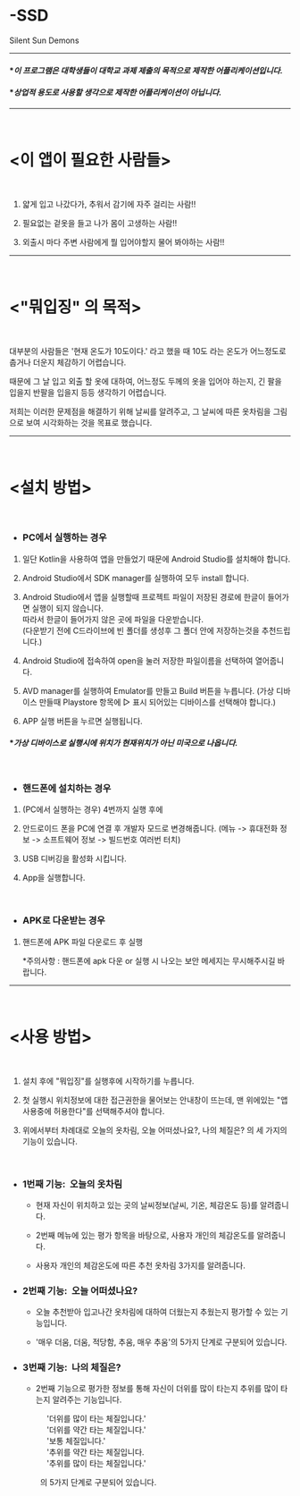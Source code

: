 # -SSD
Silent Sun Demons

----------
#### **이 프로그램은 대학생들이 대학교 과제 제출의 목적으로 제작한 어플리케이션입니다.*

#### **상업적 용도로 사용할 생각으로 제작한 어플리케이션이 아닙니다.*
----------
<br>

# <이 앱이 필요한 사람들>

<br>

1. 얇게 입고 나갔다가, 추워서 감기에 자주 걸리는 사람!!
 
2. 필요없는 겉옷을 들고 나가 몸이 고생하는 사람!!

3. 외출시 마다 주변 사람에게 뭘 입어야할지 물어 봐야하는 사람!!

--------

<br>

# <"뭐입징" 의 목적>

<br>

대부분의 사람들은 '현재 온도가 10도이다.' 라고 했을 때 10도 라는 온도가 어느정도로 춥거나 더운지 체감하기 어렵습니다.

때문에 그 날 입고 외출 할 옷에 대하여, 어느정도 두께의 옷을 입어야 하는지, 긴 팔을 입을지 반팔을 입을지 등등 생각하기 어렵습니다.

저희는 이러한 문제점을 해결하기 위해 날씨를 알려주고, 그 날씨에 따른 옷차림을 그림으로 보여 시각화하는 것을 목표로 했습니다.

-------
<br>

# <설치 방법>

<br>

+ ### PC에서 실행하는 경우  

1. 일단 Kotlin을 사용하여 앱을 만들었기 때문에 Android Studio를 설치해야 합니다.

2. Android Studio에서 SDK manager를 실행하여 모두 install 합니다.

3. Android Studio에서 앱을 실행할때 프로젝트 파일이 저장된 경로에 한글이 들어가면 실행이 되지 않습니다. <br>
따라서 한글이 들어가지 않은 곳에 파일을 다운받습니다. <br>
(다운받기 전에 C드라이브에 빈 폴더를 생성후 그 폴더 안에 저장하는것을 추천드립니다.)

4. Android Studio에 접속하여 open을 눌러 저장한 파일이름을 선택하여 열어줍니다.

5. AVD manager를 실행하여 Emulator를 만들고 Build 버튼을 누릅니다. (가상 디바이스 만들때 Playstore 항목에 ▷ 표시 되어있는 디바이스를 선택해야 합니다.)

6. APP 실행 버튼을 누르면 실행됩니다.

 #### **가상 디바이스로 실행시에 위치가 현재위치가 아닌 미국으로 나옵니다.*

<br>

+ ### 핸드폰에 설치하는 경우
  
 1. (PC에서 실행하는 경우) 4번까지 실행 후에

 2. 안드로이드 폰을 PC에 연결 후 개발자 모드로 변경해줍니다. (메뉴 -> 휴대전화 정보 -> 소프트웨어 정보 -> 빌드번호 여러번 터치)
 
 3. USB 디버깅을 활성화 시킵니다.
 
 4. App을 실행합니다.
 
 <br>
 
 + ### APK로 다운받는 경우
 
 1. 핸드폰에 APK 파일 다운로드 후 실행


      *주의사항 : 핸드폰에 apk 다운 or 실행 시 나오는 보안 메세지는 무시해주시길 바랍니다.

---------

<br>

# <사용 방법>

<br>

1. 설치 후에 "뭐입징"를 실행후에 시작하기를 누릅니다.

2. 첫 실행시 위치정보에 대한 접근권한을 물어보는 안내창이 뜨는데, 맨 위에있는 "앱 사용중에 허용한다"를 선택해주셔야 합니다.

3. 위에서부터 차례대로 오늘의 옷차림, 오늘 어떠셨나요?, 나의 체질은? 의 세 가지의 기능이 있습니다.
<br>

+ ### 1번째 기능:&nbsp;&nbsp;오늘의 옷차림
  - 현재 자신이 위치하고 있는 곳의 날씨정보(날씨, 기온, 체감온도 등)를 알려줍니다.
  
  - 2번째 메뉴에 있는 평가 항목을 바탕으로, 사용자 개인의 체감온도를 알려줍니다.
  
  - 사용자 개인의 체감온도에 따른 추천 옷차림 3가지를 알려줍니다.
  

+ ### 2번째 기능:&nbsp;&nbsp;오늘 어떠셨나요?
  - 오늘 추천받아 입고나간 옷차림에 대하여 더웠는지 추웠는지 평가할 수 있는 기능입니다.

  - '매우 더움, 더움, 적당함, 추움, 매우 추움'의 5가지 단계로 구분되어 있습니다.

+ ### 3번째 기능:&nbsp;&nbsp;나의 체질은?
  - 2번째 기능으로 평가한 정보를 통해 자신이 더위를 많이 타는지 추위를 많이 타는지 알려주는 기능입니다.

 &nbsp; &nbsp; &nbsp; &nbsp; &nbsp; &nbsp; &nbsp; &nbsp; &nbsp;'더위를 많이 타는 체질입니다.'  
 &nbsp; &nbsp; &nbsp; &nbsp; &nbsp; &nbsp; &nbsp; &nbsp; &nbsp;'더위를 약간 타는 체질입니다.'  
 &nbsp; &nbsp; &nbsp; &nbsp; &nbsp; &nbsp; &nbsp; &nbsp; &nbsp;'보통 체질입니다.'  
 &nbsp; &nbsp; &nbsp; &nbsp; &nbsp; &nbsp; &nbsp; &nbsp; &nbsp;'추위를 약간 타는 체질입니다.  
 &nbsp; &nbsp; &nbsp; &nbsp; &nbsp; &nbsp; &nbsp; &nbsp; &nbsp;'추위를 많이 타는 체질입니다.'
 
 &nbsp; &nbsp; &nbsp; &nbsp; &nbsp; &nbsp; &nbsp; 의 5가지 단계로 구분되어 있습니다.


